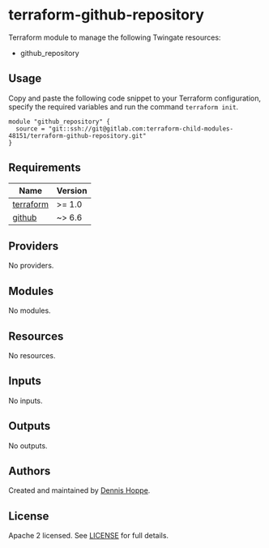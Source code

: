 # terraform-github-repository

Terraform module to manage the following Twingate resources:

* github_repository

## Usage

Copy and paste the following code snippet to your Terraform configuration,
specify the required variables and run the command `terraform init`.

```hcl
module "github_repository" {
  source = "git::ssh://git@gitlab.com:terraform-child-modules-48151/terraform-github-repository.git"
}
```

<!-- BEGIN_TF_DOCS -->
## Requirements

| Name | Version |
|------|---------|
| <a name="requirement_terraform"></a> [terraform](#requirement\_terraform) | >= 1.0 |
| <a name="requirement_github"></a> [github](#requirement\_github) | ~> 6.6 |

## Providers

No providers.

## Modules

No modules.

## Resources

No resources.

## Inputs

No inputs.

## Outputs

No outputs.
<!-- END_TF_DOCS -->

## Authors

Created and maintained by [Dennis Hoppe](https://gitlab.com/dhoppeIT).

## License

Apache 2 licensed. See [LICENSE](LICENSE) for full details.
